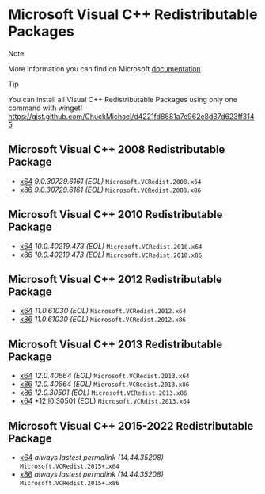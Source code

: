 # Microsoft Visual C++ Redistributable Packages

> [!NOTE]
> More information you can find on Microsoft [documentation](https://learn.microsoft.com/en-us/cpp/windows/latest-supported-vc-redist).
 
> [!TIP]
> You can install all Visual C++ Redistributable Packages using only one command with winget! https://gist.github.com/ChuckMichael/d4221fd8681a7e962c8d37d623ff3145

## Microsoft Visual C++ 2008 Redistributable Package
  * [x64](https://download.microsoft.com/download/5/D/8/5D8C65CB-C849-4025-8E95-C3966CAFD8AE/vcredist_x64.exe) *9.0.30729.6161 (EOL)* `Microsoft.VCRedist.2008.x64`<br>
  * [x86](https://download.microsoft.com/download/5/D/8/5D8C65CB-C849-4025-8E95-C3966CAFD8AE/vcredist_x86.exe) *9.0.30729.6161 (EOL)* `Microsoft.VCRedist.2008.x86`
## Microsoft Visual C++ 2010 Redistributable Package
  * [x64](https://download.microsoft.com/download/E/E/0/EE05C9EF-A661-4D9E-BCE2-6961ECDF087F/vcredist_x64.exe) *10.0.40219.473 (EOL)* `Microsoft.VCRedist.2010.x64`<br>
  * [x86](https://download.microsoft.com/download/E/E/0/EE05C9EF-A661-4D9E-BCE2-6961ECDF087F/vcredist_x86.exe) *10.0.40219.473 (EOL)* `Microsoft.VCRedist.2010.x86`
## Microsoft Visual C++ 2012 Redistributable Package
  * [x64](https://download.microsoft.com/download/1/6/B/16B06F60-3B20-4FF2-B699-5E9B7962F9AE/VSU_4/vcredist_x64.exe) *11.0.61030 (EOL)* `Microsoft.VCRedist.2012.x64`<br>
  * [x86](https://download.microsoft.com/download/1/6/B/16B06F60-3B20-4FF2-B699-5E9B7962F9AE/VSU_4/vcredist_x86.exe) *11.0.61030 (EOL)* `Microsoft.VCRedist.2012.x86`
## Microsoft Visual C++ 2013 Redistributable Package
  * [x64](https://aka.ms/highdpimfc2013x64enu) *12.0.40664 (EOL)* `Microsoft.VCRedist.2013.x64` <br>
  * [x86](https://aka.ms/highdpimfc2013x86enu) *12.0.40664 (EOL)* `Microsoft.VCRedist.2013.x86` 
  * [x86](https://download.microsoft.com/download/2/E/6/2E61CFA4-993B-4DD4-91DA-3737CD5CD6E3/vcredist_x86.exe) *12.0.30501 (EOL)* `Microsoft.VCRedist.2013.x86`
  * [x64](https://download.microsoft.com/download/b/4/6/b46720b7-1a9a-458a-8b07-633e6de4e760/vcredist_x64.exe) *12.l0.30501 (EOL) `Microsoft.VCRdist.2013.x64`
## Microsoft Visual C++ 2015-2022 Redistributable Package
  * [x64](https://aka.ms/vs/17/release/VC_redist.x64.exe) *always lastest permalink (14.44.35208)* `Microsoft.VCRedist.2015+.x64` <br>
  * [x86](https://aka.ms/vs/17/release/VC_redist.x86.exe) *always lastest permalink (14.44.35208)* `Microsoft.VCRedist.2015+.x86` <br>